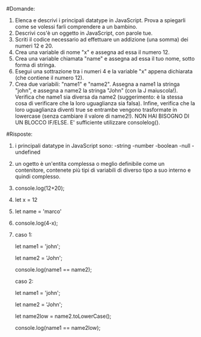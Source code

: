 #Domande:
1. Elenca e descrivi i principali datatype in JavaScript. Prova a spiegarli come se volessi farli comprendere a un bambino.
2. Descrivi cos'è un oggetto in JavaScript, con parole tue.
3. Scriti il codice necessario ad effettuare un addizione (una somma) dei numeri 12 e 20.
4. Crea una variable di nome "x" e assegna ad essa il numero 12.
5. Crea una variable chiamata "name" e assegna ad essa il tuo nome, sotto forma di stringa.
6. Esegui una sottrazione tra i numeri 4 e la variable "x" appena dichiarata (che contiene il numero 12).
7. Crea due variabili: "name1" e "name2". Assegna a name1 la stringa "john", e assegna a name2 la stringa "John" (con la J maiuscola!). Verifica che name1 sia diversa da name2 (suggerimento: è la stessa cosa di verificare che la loro uguaglianza sia falsa). Infine, verifica che la loro uguaglianza diventi true se entrambe vengono trasformate in lowercase (senza cambiare il valore di name2!). NON HAI BISOGNO DI UN BLOCCO IF/ELSE. E' sufficiente utilizzare consolelog().

#Risposte:
1. i principali datatype in JavaScript sono:
-string
-number
-boolean
-null
-undefined
2. un ogetto è un'entita complessa o meglio definibile come un contenitore, contenete più tipi di variabili di diverso tipo a suo interno e quindi complesso.
3.  console.log(12+20);
4. let x = 12
5. let name = 'marco'
6. console.log(4-x);
7. caso 1:

    let name1 = 'john'; 

    let name2 = 'John';

    console.log(name1 == name2);


    caso 2:

    let name1 = 'john';

    let name2 = 'John';

    let name2low = name2.toLowerCase();

    console.log(name1 == name2low);
